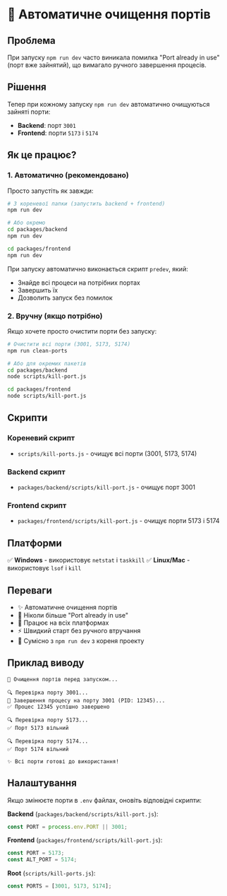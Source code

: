 # 🚀 Автоматичне очищення портів

## Проблема

При запуску `npm run dev` часто виникала помилка "Port already in use" (порт вже зайнятий), що вимагало ручного завершення процесів.

## Рішення

Тепер при кожному запуску `npm run dev` автоматично очищуються зайняті порти:

- **Backend**: порт `3001`
- **Frontend**: порти `5173` і `5174`

## Як це працює?

### 1. Автоматично (рекомендовано)

Просто запустіть як завжди:

```bash
# З кореневої папки (запустить backend + frontend)
npm run dev

# Або окремо
cd packages/backend
npm run dev

cd packages/frontend
npm run dev
```

При запуску автоматично виконається скрипт `predev`, який:

- Знайде всі процеси на потрібних портах
- Завершить їх
- Дозволить запуск без помилок

### 2. Вручну (якщо потрібно)

Якщо хочете просто очистити порти без запуску:

```bash
# Очистити всі порти (3001, 5173, 5174)
npm run clean-ports

# Або для окремих пакетів
cd packages/backend
node scripts/kill-port.js

cd packages/frontend
node scripts/kill-port.js
```

## Скрипти

### Кореневий скрипт

- `scripts/kill-ports.js` - очищує всі порти (3001, 5173, 5174)

### Backend скрипт

- `packages/backend/scripts/kill-port.js` - очищує порт 3001

### Frontend скрипт

- `packages/frontend/scripts/kill-port.js` - очищує порти 5173 і 5174

## Платформи

✅ **Windows** - використовує `netstat` і `taskkill`
✅ **Linux/Mac** - використовує `lsof` і `kill`

## Переваги

- ✨ Автоматичне очищення портів
- 🚫 Ніколи більше "Port already in use"
- 🎯 Працює на всіх платформах
- ⚡ Швидкий старт без ручного втручання
- 🔄 Сумісно з `npm run dev` з кореня проекту

## Приклад виводу

```
🧹 Очищення портів перед запуском...

🔍 Перевірка порту 3001...
🔪 Завершення процесу на порту 3001 (PID: 12345)...
✅ Процес 12345 успішно завершено

🔍 Перевірка порту 5173...
✅ Порт 5173 вільний

🔍 Перевірка порту 5174...
✅ Порт 5174 вільний

✨ Всі порти готові до використання!
```

## Налаштування

Якщо змінюєте порти в `.env` файлах, оновіть відповідні скрипти:

**Backend** (`packages/backend/scripts/kill-port.js`):

```js
const PORT = process.env.PORT || 3001;
```

**Frontend** (`packages/frontend/scripts/kill-port.js`):

```js
const PORT = 5173;
const ALT_PORT = 5174;
```

**Root** (`scripts/kill-ports.js`):

```js
const PORTS = [3001, 5173, 5174];
```
